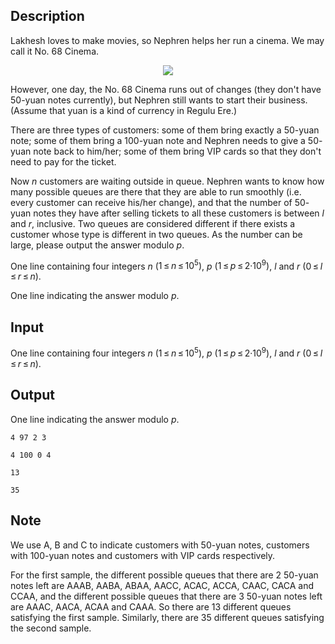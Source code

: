 ## Description

<div><p>Lakhesh loves to make movies, so Nephren helps her run a cinema. We may call it No. 68 Cinema.</p><center><p><img class="tex-graphics" src="file://0x4c3tMB.png" style="max-width: 100.0%;max-height: 100.0%;"></p></center><p>However, one day, the No. 68 Cinema runs out of changes (they don't have 50-<span class="tex-font-style-it">yuan</span> notes currently), but Nephren still wants to start their business. (Assume that <span class="tex-font-style-it">yuan</span> is a kind of currency in Regulu Ere.)</p><p>There are three types of customers: some of them bring exactly a 50-<span class="tex-font-style-it">yuan</span> note; some of them bring a 100-<span class="tex-font-style-it">yuan</span> note and Nephren needs to give a 50-<span class="tex-font-style-it">yuan</span> note back to him/her; some of them bring VIP cards so that they don't need to pay for the ticket.</p><p>Now <span class="tex-span"><i>n</i></span> customers are waiting outside in queue. Nephren wants to know how many possible queues are there that they are able to run smoothly (i.e. every customer can receive his/her change), and that the number of 50-<span class="tex-font-style-it">yuan</span> notes they have after selling tickets to all these customers is between <span class="tex-span"><i>l</i></span> and <span class="tex-span"><i>r</i></span>, inclusive. Two queues are considered different if there exists a customer whose type is different in two queues. As the number can be large, please output the answer modulo <span class="tex-span"><i>p</i></span>.</p></div><div class="input-specification"><p>One line containing four integers <span class="tex-span"><i>n</i></span> (<span class="tex-span">1 ≤ <i>n</i> ≤ 10<sup class="upper-index">5</sup>)</span>, <span class="tex-span"><i>p</i></span> (<span class="tex-span">1 ≤ <i>p</i> ≤ 2·10<sup class="upper-index">9</sup>)</span>, <span class="tex-span"><i>l</i></span> and <span class="tex-span"><i>r</i></span> (<span class="tex-span">0 ≤ <i>l</i> ≤ <i>r</i> ≤ <i>n</i></span>). </p></div><div class="output-specification"><p>One line indicating the answer modulo <span class="tex-span"><i>p</i></span>.</p></div>

## Input

<p>One line containing four integers <span class="tex-span"><i>n</i></span> (<span class="tex-span">1 ≤ <i>n</i> ≤ 10<sup class="upper-index">5</sup>)</span>, <span class="tex-span"><i>p</i></span> (<span class="tex-span">1 ≤ <i>p</i> ≤ 2·10<sup class="upper-index">9</sup>)</span>, <span class="tex-span"><i>l</i></span> and <span class="tex-span"><i>r</i></span> (<span class="tex-span">0 ≤ <i>l</i> ≤ <i>r</i> ≤ <i>n</i></span>). </p>

## Output

<p>One line indicating the answer modulo <span class="tex-span"><i>p</i></span>.</p>





```input1
4 97 2 3

```




```input2
4 100 0 4

```




```output1
13

```




```output2
35

```



## Note

<p>We use A, B and C to indicate customers with 50-<span class="tex-font-style-it">yuan</span> notes, customers with 100-<span class="tex-font-style-it">yuan</span> notes and customers with VIP cards respectively.</p><p>For the first sample, the different possible queues that there are <span class="tex-span">2</span> 50-<span class="tex-font-style-it">yuan</span> notes left are AAAB, AABA, ABAA, AACC, ACAC, ACCA, CAAC, CACA and CCAA, and the different possible queues that there are <span class="tex-span">3</span> 50-<span class="tex-font-style-it">yuan</span> notes left are AAAC, AACA, ACAA and CAAA. So there are <span class="tex-span">13</span> different queues satisfying the first sample. Similarly, there are <span class="tex-span">35</span> different queues satisfying the second sample.</p>
